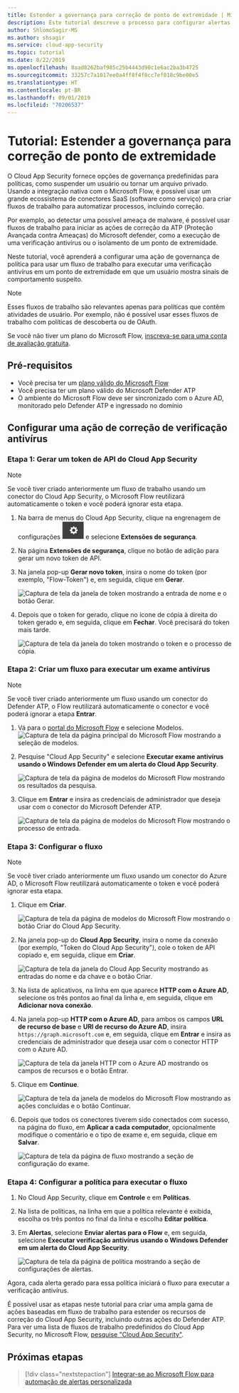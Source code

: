 ```yaml
---
title: Estender a governança para correção de ponto de extremidade | Microsoft Docs
description: Este tutorial descreve o processo para configurar alertas de política do Microsoft Cloud App Security a fim de disparar os fluxos de trabalho do Microsoft Flow para executar ações de correção da Proteção Avançada contra Ameaças do Microsoft Defender.
author: ShlomoSagir-MS
ms.author: shsagir
ms.service: cloud-app-security
ms.topic: tutorial
ms.date: 8/22/2019
ms.openlocfilehash: 8aad8262baf985c25b4443d90c1e6ac2ba3b4725
ms.sourcegitcommit: 33257c7a1017ee0a4ff8f4f8cc7ef018c9be00e5
ms.translationtype: HT
ms.contentlocale: pt-BR
ms.lasthandoff: 09/01/2019
ms.locfileid: "70206537"
---
```

# <a name="tutorial-extending-governance-to-endpoint-remediation"></a>Tutorial: Estender a governança para correção de ponto de extremidade

O Cloud App Security fornece opções de governança predefinidas para políticas, como suspender um usuário ou tornar um arquivo privado. Usando a integração nativa com o Microsoft Flow, é possível usar um grande ecossistema de conectores SaaS (software como serviço) para criar fluxos de trabalho para automatizar processos, incluindo correção.

Por exemplo, ao detectar uma possível ameaça de malware, é possível usar fluxos de trabalho para iniciar as ações de correção da ATP (Proteção Avançada contra Ameaças) do Microsoft defender, como a execução de uma verificação antivírus ou o isolamento de um ponto de extremidade.

Neste tutorial, você aprenderá a configurar uma ação de governança de política para usar um fluxo de trabalho para executar uma verificação antivírus em um ponto de extremidade em que um usuário mostra sinais de comportamento suspeito.

> [!NOTE]
> Esses fluxos de trabalho são relevantes apenas para políticas que contêm atividades de usuário. Por exemplo, não é possível usar esses fluxos de trabalho com políticas de descoberta ou de OAuth.

Se você não tiver um plano do Microsoft Flow, [inscreva-se para uma conta de avaliação gratuita](https://flow.microsoft.com/pricing).

## <a name="prerequisites"></a>Pré-requisitos

* Você precisa ter um [plano válido do Microsoft Flow](https://flow.microsoft.com/pricing)
* Você precisa ter um plano válido do Microsoft Defender ATP
* O ambiente do Microsoft Flow deve ser sincronizado com o Azure AD, monitorado pelo Defender ATP e ingressado no domínio

## <a name="to-configure-an-antivirus-scan-remediation-action"></a>Configurar uma ação de correção de verificação antivírus

### <a name="step-1-generate-a-cloud-app-security-api-token"></a>Etapa 1: Gerar um token de API do Cloud App Security

> [!NOTE]
> Se você tiver criado anteriormente um fluxo de trabalho usando um conector do Cloud App Security, o Microsoft Flow reutilizará automaticamente o token e você poderá ignorar esta etapa.

1. Na barra de menus do Cloud App Security, clique na engrenagem de configurações ![ícone de configurações](./media/settings-icon.png "settings icon") e selecione **Extensões de segurança**.

1. Na página **Extensões de segurança**, clique no botão de adição para gerar um novo token de API.
1. Na janela pop-up **Gerar novo token**, insira o nome do token (por exemplo, "Flow-Token") e, em seguida, clique em **Gerar**.

    ![Captura de tela da janela de token mostrando a entrada de nome e o botão Gerar.](media/tutorial-flow-token-generate.png)
1. Depois que o token for gerado, clique no ícone de cópia à direita do token gerado e, em seguida, clique em **Fechar**. Você precisará do token mais tarde.

    ![Captura de tela da janela do token mostrando o token e o processo de cópia.](media/tutorial-flow-token-copy.png)

### <a name="step-2-create-a-flow-to-run-an-antivirus-scan"></a>Etapa 2: Criar um fluxo para executar um exame antivírus

> [!NOTE]
> Se você tiver criado anteriormente um fluxo usando um conector do Defender ATP, o Flow reutilizará automaticamente o conector e você poderá ignorar a etapa **Entrar**.

1. Vá para o [portal do Microsoft Flow](https://flow.microsoft.com/) e selecione Modelos.
    ![Captura de tela da página principal do Microsoft Flow mostrando a seleção de modelos.](media/tutorial-flow-templates.png)

1. Pesquise "Cloud App Security" e selecione **Executar exame antivírus usando o Windows Defender em um alerta do Cloud App Security**.

    ![Captura de tela da página de modelos do Microsoft Flow mostrando os resultados da pesquisa.](media/tutorial-flow-templates-search.png)

1. Clique em **Entrar** e insira as credenciais de administrador que deseja usar com o conector do Microsoft Defender ATP.

    ![Captura de tela da página de modelos do Microsoft Flow mostrando o processo de entrada.](media/tutorial-flow-templates-signin.png)

### <a name="step-3-configure-the-flow"></a>Etapa 3: Configurar o fluxo

> [!NOTE]
> Se você tiver criado anteriormente um fluxo usando um conector do Azure AD, o Microsoft Flow reutilizará automaticamente o token e você poderá ignorar esta etapa.

1. Clique em **Criar**.

    ![Captura de tela da página de modelos do Microsoft Flow mostrando o botão Criar do Cloud App Security.](media/tutorial-flow-templates-create.png)

1. Na janela pop-up do **Cloud App Security**, insira o nome da conexão (por exemplo, "Token do Cloud App Security"), cole o token de API copiado e, em seguida, clique em **Criar**.

    ![Captura de tela da janela do Cloud App Security mostrando as entradas do nome e da chave e o botão Criar.](media/tutorial-flow-templates-create-window.png)

1. Na lista de aplicativos, na linha em que aparece **HTTP com o Azure AD**, selecione os três pontos ao final da linha e, em seguida, clique em **Adicionar nova conexão**.

1. Na janela pop-up **HTTP com o Azure AD**, para ambos os campos **URL de recurso de base** e **URI de recurso do Azure AD**, insira `https://graph.microsoft.com` e, em seguida, clique em **Entrar** e insira as credenciais de administrador que deseja usar com o conector HTTP com o Azure AD.

    ![Captura de tela da janela HTTP com o Azure AD mostrando os campos de recursos e o botão Entrar.](media/tutorial-flow-templates-azure.png)

1. Clique em **Continue**.

    ![Captura de tela da janela de modelos do Microsoft Flow mostrando as ações concluídas e o botão Continuar.](media/tutorial-flow-templates-continue.png)

1. Depois que todos os conectores tiverem sido conectados com sucesso, na página do fluxo, em **Aplicar a cada computador**, opcionalmente modifique o comentário e o tipo de exame e, em seguida, clique em **Salvar**.

    ![Captura de tela da página de fluxo mostrando a seção de configuração do exame.](media/tutorial-flow-templates-scan.png)

### <a name="step-4-configure-the-policy-to-run-the-flow"></a>Etapa 4: Configurar a política para executar o fluxo

1. No Cloud App Security, clique em **Controle** e em **Políticas**.

1. Na lista de políticas, na linha em que a política relevante é exibida, escolha os três pontos no final da linha e escolha **Editar política**.

1. Em **Alertas**, selecione **Enviar alertas para o Flow** e, em seguida, selecione **Executar verificação antivírus usando o Windows Defender em um alerta do Cloud App Security**.

    ![Captura de tela da página de política mostrando a seção de configurações de alertas.](media/tutorial-flow-templates-alerts.png)

Agora, cada alerta gerado para essa política iniciará o fluxo para executar a verificação antivírus.

É possível usar as etapas neste tutorial para criar uma ampla gama de ações baseadas em fluxo de trabalho para estender os recursos de correção do Cloud App Security, incluindo outras ações do Defender ATP. Para ver uma lista de fluxos de trabalho predefinidos do Cloud App Security, no Microsoft Flow, [pesquise "Cloud App Security"](https://go.microsoft.com/fwlink/?linkid=2102574).

## <a name="next-steps"></a>Próximas etapas

> [!div class="nextstepaction"]
[Integrar-se ao Microsoft Flow para automação de alertas personalizada](flow-integration.md)
